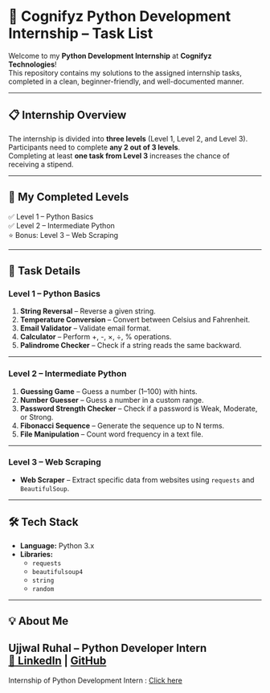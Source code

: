 # 🐍 Cognifyz Python Development Internship – Task List

Welcome to my **Python Development Internship** at **Cognifyz Technologies**!  
This repository contains my solutions to the assigned internship tasks, completed in a clean, beginner-friendly, and well-documented manner.

---

## 📋 Internship Overview
The internship is divided into **three levels** (Level 1, Level 2, and Level 3).  
Participants need to complete **any 2 out of 3 levels**.  
Completing at least **one task from Level 3** increases the chance of receiving a stipend.

---

## 🚀 My Completed Levels
✅ Level 1 – Python Basics  
✅ Level 2 – Intermediate Python  
⭐ Bonus: Level 3 – Web Scraping

---

## 🧩 Task Details

### **Level 1 – Python Basics**
1. **String Reversal** – Reverse a given string.
2. **Temperature Conversion** – Convert between Celsius and Fahrenheit.
3. **Email Validator** – Validate email format.
4. **Calculator** – Perform +, -, ×, ÷, % operations.
5. **Palindrome Checker** – Check if a string reads the same backward.

---

### **Level 2 – Intermediate Python**
1. **Guessing Game** – Guess a number (1–100) with hints.
2. **Number Guesser** – Guess a number in a custom range.
3. **Password Strength Checker** – Check if a password is Weak, Moderate, or Strong.
4. **Fibonacci Sequence** – Generate the sequence up to N terms.
5. **File Manipulation** – Count word frequency in a text file.

---

### **Level 3 – Web Scraping**
- **Web Scraper** – Extract specific data from websites using `requests` and `BeautifulSoup`.

---

## 🛠 Tech Stack
- **Language:** Python 3.x  
- **Libraries:**  
  - `requests`  
  - `beautifulsoup4`  
  - `string`  
  - `random`

---

## 💡 About Me

Ujjwal Ruhal – Python Developer Intern <br/>
[📌 LinkedIn](https://www.linkedin.com/in/ujjwal-ruhal-55ba52187/) | [GitHub](https://github.com/Ujjwal-Ruhal) 
<br/>
---
Internship of Python Development Intern : [Click here](https://github.com/Ujjwal-Ruhal/Python-Development)
